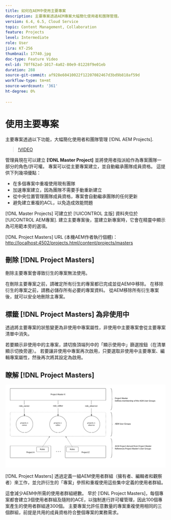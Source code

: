 ```yaml
---
title: 如何在AEM中使用主要專案
description: 主要專案透過AEM專案大幅簡化使用者和團隊管理。
version: 6.4, 6.5, Cloud Service
topic: Content Management, Collaboration
feature: Projects
level: Intermediate
role: User
jira: KT-256
thumbnail: 17740.jpg
doc-type: Feature Video
exl-id: 78ff62ad-1017-4a02-80e9-81228f9e01eb
duration: 288
source-git-commit: af928e60410022f12207082467d3bd9b818af59d
workflow-type: tm+mt
source-wordcount: '361'
ht-degree: 0%

---
```


# 使用主要專案

主要專案透過以下功能，大幅簡化使用者和團隊管理 [!DNL AEM Projects].

>[!VIDEO](https://video.tv.adobe.com/v/17740?quality=12&learn=on)

管理員現在可以建立 **[!DNL Master Project]** 並將使用者指派給作為專案團隊一部分的角色/許可權。 專案可以從主要專案建立，並自動繼承團隊成員資格。 這提供下列幾項優點：

* 在多個專案中重複使用現有團隊
* 加速專案建立，因為團隊不需要手動重新建立
* 從中央位置管理團隊成員資格，專案會自動繼承團隊的任何更新
* 避免建立重複的ACL，以免造成效能問題

[!DNL Master Projects] 可建立於 [!UICONTROL 主版] 資料夾位於 [!UICONTROL AEM專案]. 建立主要專案後，當建立新專案時，它會在精靈中顯示為可用範本旁的選項。

[!DNL Project Masters] URL (本機AEM作者執行個體)： [http://localhost:4502/projects.html/content/projects/masters](http://localhost:4502/projects.html/content/projects/masters)

## 刪除 [!DNL Project Masters]

刪除主要專案會導致衍生的專案無法使用。

在刪除主要專案之前，請確定所有衍生的專案都已完成並從AEM中移除。 在移除衍生的專案之前，請務必儲存所有必要的專案資料。 從AEM移除所有衍生專案後，就可以安全地刪除主專案。

## 標籤 [!DNL Project Masters] 為非使用中

透過將主要專案的狀態變更為非使用中專案屬性，非使用中主要專案會從主要專案清單中消失。

若要顯示非使用中的主專案，請切換頂端列中的「顯示使用中」篩選按鈕（在清單顯示切換旁邊）。 若要讓非使用中專案再次啟用，只要選取非使用中主要專案、編輯專案屬性，然後再次將其設定為啟用。

## 瞭解 [!DNL Project Masters]

![主要專案技術檢視](assets/use-project-masters/project-masters-architecture.png)

[!DNL Project Masters] 透過定義一組AEM使用者群組（擁有者、編輯者和觀察者）來工作，並允許衍生的「專案」參照和重複使用這些集中定義的使用者群組。

這會減少AEM中所需的使用者群組總數。 早於 [!DNL Project Masters]，每個專案都會建立3個使用者群組及隨附的ACE，以強制進行許可權管理，因此100個專案產生的使用者群組達300個。 主要專案允許任意數量的專案重複使用相同的三個群組，前提是共用的成員資格符合整個專案的業務需求。
